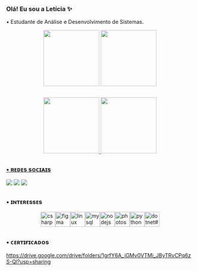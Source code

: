 
### Olá! Eu sou a Letícia ✨
 • Estudante de Análise e Desenvolvimento de Sistemas. 


 <div align="center">
    <img height="150em" align="center" src="https://github-readme-stats.vercel.app/api?username=leticiazooe&show_icons=true&theme=midnight-purple&include_all_commits=true&count_private=true"/> 
    <img height="150em" align="center" src="https://github-readme-stats.vercel.app/api/top-langs/?username=leticiazooe&&layout=compact&hide=shell&theme=midnight-purple"/>
</div>

##
<div align="center">
  <a href="https://github.com/leticiazooe">
  <img height="150em" src="https://github-readme-stats.vercel.app/api?username=leticiazooe&show_icons=true&theme=dracula&include_all_commits=true&count_private=true"/>
  <img height="150em" src="https://github-readme-stats.vercel.app/api/top-langs/?username=leticiazooe&layout=compact&langs_count=7&theme=dracula"/>


</div>
 
##
### • ʀᴇᴅᴇs sᴏᴄɪᴀɪs

<a href="https://www.linkedin.com/in/leticiazooe/" target="_blank"><img src="https://img.shields.io/badge/LinkedIn-0077B5?style=for-the-badge&logo=linkedin&logoColor=white" target="_blank"></a> 
<a href="https://www.instagram.com/leticiazooe/" target="_blank"><img src="https://img.shields.io/badge/Instagram-E4405F?style=for-the-badge&logo=instagram&logoColor=white" target="_blank"></a> 
<a href="https://www.facebook.com/profile.php?id=100077759297065" target="_blank"><img src="https://img.shields.io/badge/Facebook-1877F2?style=for-the-badge&logo=facebook&logoColor=white" target="_blank"></a> 
##

### • ɪɴᴛᴇʀᴇssᴇs
 <div style="display: flex; justify-content: center; align-items: center;">
    <img align="center" alt="csharp" height="40" width="40" src="https://cdn.jsdelivr.net/gh/devicons/devicon/icons/csharp/csharp-original.svg" />
    <img align="center" alt="figma" height="40" width="40" src="https://cdn.jsdelivr.net/gh/devicons/devicon/icons/figma/figma-original.svg" />
    <img align="center" alt="linux" height="40" width="40" src="https://cdn.jsdelivr.net/gh/devicons/devicon/icons/linux/linux-original.svg" />
    <img align="center" alt="mysql" height="40" width="40" src="https://cdn.jsdelivr.net/gh/devicons/devicon/icons/mysql/mysql-original.svg" />
    <img align="center" alt="nodejs#" height="40" width="40" src="https://cdn.jsdelivr.net/gh/devicons/devicon/icons/nodejs/nodejs-original.svg" />
    <img align="center" alt="photoshop" height="40" width="40" src="https://cdn.jsdelivr.net/gh/devicons/devicon/icons/photoshop/photoshop-plain.svg" />
    <img align="center" alt="python" height="40" width="40" src="https://cdn.jsdelivr.net/gh/devicons/devicon/icons/python/python-original-wordmark.svg" />
    <img align="center" alt="dotnet#" height="40" width="40" src="https://cdn.jsdelivr.net/gh/devicons/devicon/icons/dotnetcore/dotnetcore-original.svg" />
</div>


##
### • ᴄᴇʀᴛɪғɪᴄᴀᴅᴏs
https://drive.google.com/drive/folders/1grfY6A_jGMv0VTMi_JByTRvCPq6zS-Ql?usp=sharing

          



          
  

 
</div>


 
          
